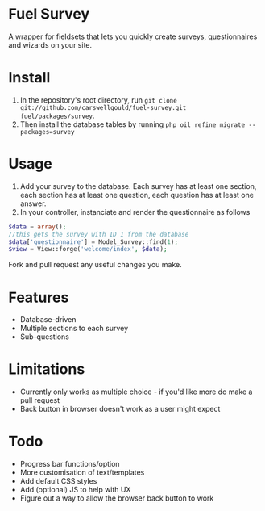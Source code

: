 # Fuel Survey

A wrapper for fieldsets that lets you quickly create surveys, questionnaires and wizards on your site.

# Install

1. In the repository's root directory, run `git clone git://github.com/carswellgould/fuel-survey.git fuel/packages/survey`.
2. Then install the database tables by running `php oil refine migrate --packages=survey`

# Usage

1. Add your survey to the database. Each survey has at least one section, each section has at least one question, each question has at least one answer.
2. In your controller, instanciate and render the questionnaire as follows

```php
$data = array();
//this gets the survey with ID 1 from the database
$data['questionnaire'] = Model_Survey::find(1);
$view = View::forge('welcome/index', $data);
```

Fork and pull request any useful changes you make.

# Features

* Database-driven 
* Multiple sections to each survey
* Sub-questions


# Limitations

* Currently only works as multiple choice - if you'd like more do make a pull request
* Back button in browser doesn't work as a user might expect

# Todo

* Progress bar functions/option
* More customisation of text/templates
* Add default CSS styles
* Add (optional) JS to help with UX
* Figure out a way to allow the browser back button to work
